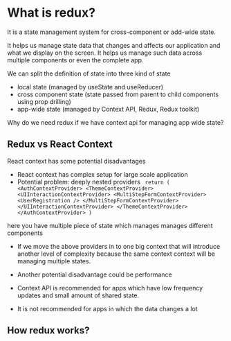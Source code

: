 # What is redux?

It is a state management system for cross-component or add-wide state.

It helps us manage state data that changes and affects our application and
what we display on the screen. It helps us manage such data across multiple
components or even the complete app.

We can split the definition of state into three kind of state

- local state (managed by useState and useReducer)
- cross component state (state passed from parent to child components using prop drilling)
- app-wide state (managed by Context API, Redux, Redux toolkit)

Why do we need redux if we have context api for managing app wide state?

## Redux vs React Context

React context has some potential disadvantages

- React context has complex setup for large scale application
- Potential problem: deeply nested providers
  `
return (
       <AuthContextProvider>
           <ThemeContextProvider>
               <UIInteractionContextProvider>
                   <MultiStepFormContextProvider>
                       <UserRegistration />
                   </MultiStepFormContextProvider>
               </UIInteractionContextProvider>
           </ThemeContextProvider>
       </AuthContextProvider>
   )`

here you have multiple piece of state which manages manages different components

- If we move the above providers in to one big context that will introduce another level of
  complexity because the same context context will be managing multiple states.

- Another potential disadvantage could be performance

- Context API is recommended for apps which have low frequency updates and small amount of shared state.
- It is not recommended for apps in which the data changes a lot

## How redux works?
